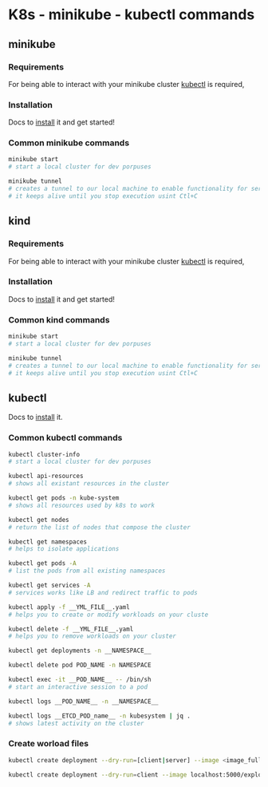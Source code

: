 # K8s - minikube - kubectl commands

## minikube

### Requirements

For being able to interact with your minikube cluster [kubectl](#kubectl) is required,

### Installation

Docs to [install](https://minikube.sigs.k8s.io/docs/start/?arch=%2Flinux%2Fx86-64%2Fstable%2Fdebian+package#Service) it and get started!

### Common minikube commands

```bash
minikube start
# start a local cluster for dev porpuses

minikube tunnel
# creates a tunnel to our local machine to enable functionality for service objects.
# it keeps alive until you stop execution usint Ctl+C

```

## kind

### Requirements

For being able to interact with your minikube cluster [kubectl](#kubectl) is required,

### Installation

Docs to [install](https://minikube.sigs.k8s.io/docs/start/?arch=%2Flinux%2Fx86-64%2Fstable%2Fdebian+package#Service) it and get started!

### Common kind commands

```bash
minikube start
# start a local cluster for dev porpuses

minikube tunnel
# creates a tunnel to our local machine to enable functionality for service objects.
# it keeps alive until you stop execution usint Ctl+C

```

## kubectl

Docs to [install](https://kubernetes.io/docs/tasks/tools/#kubectl) it.

### Common kubectl commands

```bash
kubectl cluster-info
# start a local cluster for dev porpuses

kubectl api-resources
# shows all existant resources in the cluster

kubectl get pods -n kube-system
# shows all resources used by k8s to work

kubectl get nodes
# return the list of nodes that compose the cluster

kubectl get namespaces
# helps to isolate applications

kubectl get pods -A
# list the pods from all existing namespaces

kubectl get services -A
# services works like LB and redirect traffic to pods

kubectl apply -f __YML_FILE__.yaml
# helps you to create or modify workloads on your cluste

kubectl delete -f __YML_FILE__.yaml
# helps you to remove workloads on your cluster

kubectl get deployments -n __NAMESPACE__

kubectl delete pod POD_NAME -n NAMESPACE

kubectl exec -it __POD_NAME__ -- /bin/sh
# start an interactive session to a pod

kubectl logs __POD_NAME__ -n __NAMESPACE__

kubectl logs __ETCD_POD_name__ -n kubesystem | jq .
# shows latest activity on the cluster

```

### Create worload files

```bash
kubectl create deployment --dry-run=[client|server] --image <image_full_path> <deployment_name> --output=yaml > <file_to_persist_in>

kubectl create deployment --dry-run=client --image localhost:5000/explorecalifornia.com explorecalifornia.com --output=yaml
```